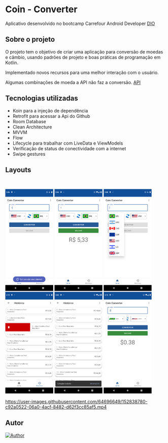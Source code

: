 # Coin - Converter

Aplicativo desenvolvido no bootcamp Carrefour Android Developer [DIO](https://digitalinnovation.one/) 

## Sobre o projeto

O projeto tem o objetivo de criar uma aplicação para conversão de moedas e câmbio, usando padrões de projeto e
boas práticas de programação em Kotlin.

Implementado novos recursos para uma melhor interação com o usuário.

Algumas combinações de moeda a API não faz a conversão.
[API](https://docs.awesomeapi.com.br/api-de-moedas)


## Tecnologias utilizadas
- Koin para a injeção de dependência </br>
- Retrofit para acessar a Api do Github </br>
- Room Database</br>
- Clean Architecture </br>
- MVVM </br>
- Flow</br>
- Lifecycle para trabalhar com LiveData e ViewModels</br>
- Verificação de status de conectividade com a internet </br>
- Swipe gestures</br>

    
## Layouts
<br>
  <p align="left">

<img alt="no tasks"
            src="https://github.com/waldircavalcanti/coin-converter-carrefour/blob/main/Screenshot_1.png" width="30%"
            title="no tasks">
  <img alt="create task"
            src="https://github.com/waldircavalcanti/coin-converter-carrefour/blob/main/Screenshot_2.png" width="30%"
            title="create task">
  <img alt="all tasks"
            src="https://github.com/waldircavalcanti/coin-converter-carrefour/blob/main/Screenshot_3.png" width="30%"
            title="all tasks">
    <img alt="all tasks"
            src="https://github.com/waldircavalcanti/coin-converter-carrefour/blob/main/Screenshot_5.png" width="30%"
            title="all tasks">
  <img alt="all tasks"
            src="https://github.com/waldircavalcanti/coin-converter-carrefour/blob/main/Screenshot_4.png" width="30%"
            title="all tasks">
  <img alt="all tasks"
            src="https://github.com/waldircavalcanti/coin-converter-carrefour/blob/main/Screenshot_6.png" width="30%"
            title="all tasks">

        







https://user-images.githubusercontent.com/64696649/152838780-c92a0522-06a0-4acf-8482-d62f3cc85af5.mp4







## Autor
[![Author](https://img.shields.io/static/v1?label=@author&message=Waldir%20Cavalcanti&color=important)](https://github.com/waldircavalcanti)
